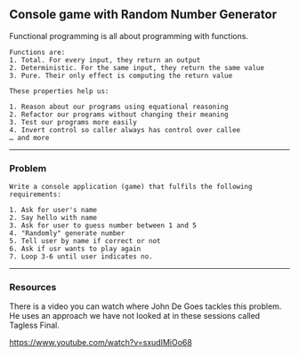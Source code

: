 ## Console game with Random Number Generator

Functional programming is all about programming with functions.

    Functions are:
    1. Total. For every input, they return an output
    2. Deterministic. For the same input, they return the same value
    3. Pure. Their only effect is computing the return value

    These properties help us:

    1. Reason about our programs using equational reasoning
    2. Refactor our programs without changing their meaning
    3. Test our programs more easily
    4. Invert control so caller always has control over callee
    … and more


-----
### Problem

    Write a console application (game) that fulfils the following requirements:

    1. Ask for user's name
    2. Say hello with name
    3. Ask for user to guess number between 1 and 5
    4. "Randomly" generate number
    5. Tell user by name if correct or not
    6. Ask if usr wants to play again
    7. Loop 3-6 until user indicates no. 

----

### Resources

There is a video you can watch where John De Goes tackles this problem. He uses an approach we have not looked at in these sessions called Tagless Final.

https://www.youtube.com/watch?v=sxudIMiOo68